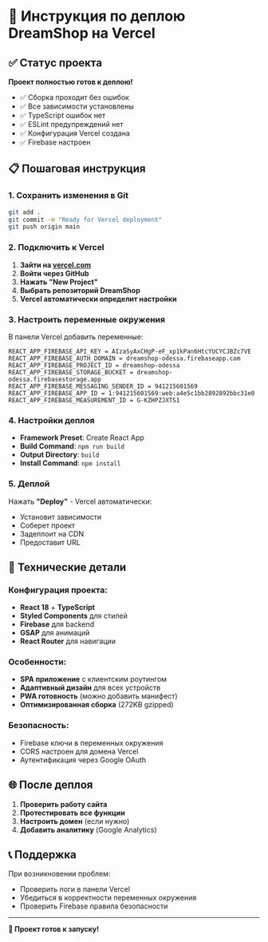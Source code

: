 # 🚀 Инструкция по деплою DreamShop на Vercel

## ✅ Статус проекта

**Проект полностью готов к деплою!**

- ✅ Сборка проходит без ошибок
- ✅ Все зависимости установлены
- ✅ TypeScript ошибок нет
- ✅ ESLint предупреждений нет
- ✅ Конфигурация Vercel создана
- ✅ Firebase настроен

## 📋 Пошаговая инструкция

### 1. Сохранить изменения в Git
```bash
git add .
git commit -m "Ready for Vercel deployment"
git push origin main
```

### 2. Подключить к Vercel

1. **Зайти на [vercel.com](https://vercel.com)**
2. **Войти через GitHub**
3. **Нажать "New Project"**
4. **Выбрать репозиторий DreamShop**
5. **Vercel автоматически определит настройки**

### 3. Настроить переменные окружения

В панели Vercel добавить переменные:

```
REACT_APP_FIREBASE_API_KEY = AIzaSyAxCHgP-eF_xp1kPan6HtcYUCYCJBZc7VE
REACT_APP_FIREBASE_AUTH_DOMAIN = dreamshop-odessa.firebaseapp.com
REACT_APP_FIREBASE_PROJECT_ID = dreamshop-odessa
REACT_APP_FIREBASE_STORAGE_BUCKET = dreamshop-odessa.firebasestorage.app
REACT_APP_FIREBASE_MESSAGING_SENDER_ID = 941215601569
REACT_APP_FIREBASE_APP_ID = 1:941215601569:web:a4e5c1bb2892892bbc31e0
REACT_APP_FIREBASE_MEASUREMENT_ID = G-KZHPZJXTS1
```

### 4. Настройки деплоя

- **Framework Preset**: Create React App
- **Build Command**: `npm run build`
- **Output Directory**: `build`
- **Install Command**: `npm install`

### 5. Деплой

Нажать **"Deploy"** - Vercel автоматически:
- Установит зависимости
- Соберет проект
- Задеплоит на CDN
- Предоставит URL

## 🔧 Технические детали

### Конфигурация проекта:
- **React 18** + **TypeScript**
- **Styled Components** для стилей
- **Firebase** для backend
- **GSAP** для анимаций
- **React Router** для навигации

### Особенности:
- **SPA приложение** с клиентским роутингом
- **Адаптивный дизайн** для всех устройств
- **PWA готовность** (можно добавить манифест)
- **Оптимизированная сборка** (272KB gzipped)

### Безопасность:
- Firebase ключи в переменных окружения
- CORS настроен для домена Vercel
- Аутентификация через Google OAuth

## 🌐 После деплоя

1. **Проверить работу сайта**
2. **Протестировать все функции**
3. **Настроить домен** (если нужно)
4. **Добавить аналитику** (Google Analytics)

## 📞 Поддержка

При возникновении проблем:
- Проверить логи в панели Vercel
- Убедиться в корректности переменных окружения
- Проверить Firebase правила безопасности

---

**🎉 Проект готов к запуску!**
